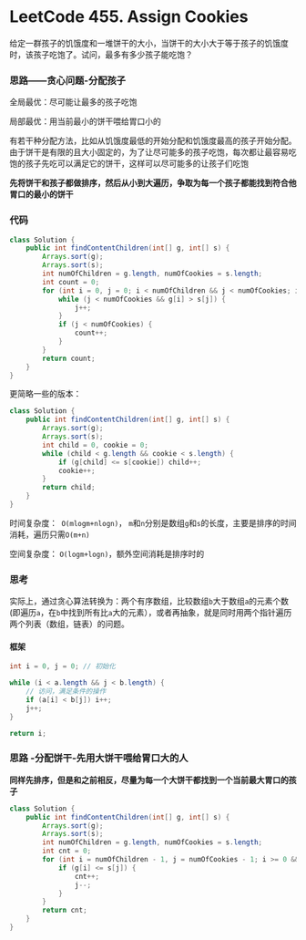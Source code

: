 # LeetCode 455. Assign Cookies

给定一群孩子的饥饿度和一堆饼干的大小，当饼干的大小大于等于孩子的饥饿度时，该孩子吃饱了。试问，最多有多少孩子能吃饱？

### 思路——贪心问题-分配孩子

全局最优：尽可能让最多的孩子吃饱

局部最优：用当前最小的饼干喂给胃口小的

有若干种分配方法，比如从饥饿度最低的开始分配和饥饿度最高的孩子开始分配。由于饼干是有限的且大小固定的，为了让尽可能多的孩子吃饱，每次都让最容易吃饱的孩子先吃可以满足它的饼干，这样可以尽可能多的让孩子们吃饱

**先将饼干和孩子都做排序，然后从小到大遍历，争取为每一个孩子都能找到符合他胃口的最小的饼干**

### 代码

```java
class Solution {
    public int findContentChildren(int[] g, int[] s) {
        Arrays.sort(g);
        Arrays.sort(s);
        int numOfChildren = g.length, numOfCookies = s.length;
        int count = 0;
        for (int i = 0, j = 0; i < numOfChildren && j < numOfCookies; i++, j++) {
            while (j < numOfCookies && g[i] > s[j]) {
                j++;
            }
            if (j < numOfCookies) {
                count++;
            }
        }
        return count;
    }
}

```

更简略一些的版本：

```java
class Solution {
    public int findContentChildren(int[] g, int[] s) {
        Arrays.sort(g);
        Arrays.sort(s);
        int child = 0, cookie = 0;
        while (child < g.length && cookie < s.length) {
            if (g[child] <= s[cookie]) child++;
            cookie++;
        }
        return child;
    }
}
```

时间复杂度：` O(mlogm+nlogn)`， `m`和`n`分别是数组`g`和`s`的长度，主要是排序的时间消耗，遍历只需`O(m+n)`

空间复杂度： `O(logm+logn)`，额外空间消耗是排序时的

### 思考

实际上，通过贪心算法转换为：两个有序数组，比较数组`b`大于数组`a`的元素个数(即遍历`a`，在`b`中找到所有比`a`大的元素），或者再抽象，就是同时用两个指针遍历两个列表（数组，链表）的问题。

#### 框架

```java
int i = 0, j = 0; // 初始化

while (i < a.length && j < b.length) {
    // 访问，满足条件的操作
    if (a[i] < b[j]) i++; 
    j++;
}

return i;
```

### 思路 -分配饼干-先用大饼干喂给胃口大的人

**同样先排序，但是和之前相反，尽量为每一个大饼干都找到一个当前最大胃口的孩子**

```java
class Solution {
    public int findContentChildren(int[] g, int[] s) {
        Arrays.sort(g);
        Arrays.sort(s);
        int numOfChildren = g.length, numOfCookies = s.length;
        int cnt = 0;
        for (int i = numOfChildren - 1, j = numOfCookies - 1; i >= 0 && j >= 0; i--) {
            if (g[i] <= s[j]) {
                cnt++;
                j--;
            }
        }
        return cnt;
    }
}
```

